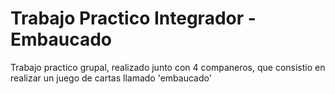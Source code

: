 # Trabajo Practico Integrador - Embaucado

Trabajo practico grupal, realizado junto con 4 companeros, que consistio en realizar un juego de cartas llamado 'embaucado'